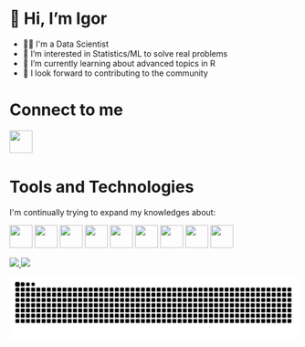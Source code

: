 # 👋 Hi, I’m Igor
- 👨‍💻 I'm a Data Scientist
- 👀 I’m interested in Statistics/ML to solve real problems
- 🌱 I’m currently learning about advanced topics in R
- 💞️ I look forward to contributing to the community
<!---
- 📫 How to reach me ...
--->

<!---
igorbraga13/igorbraga13 is a ✨ special ✨ repository because its `README.md` (this file) appears on your GitHub profile.
You can click the Preview link to take a look at your changes.
--->

<!---
Contatos
--->
# Connect to me 
<img src="https://cdn.jsdelivr.net/gh/devicons/devicon@latest/icons/linkedin/linkedin-original.svg" width="40" height="40"/>

<!---
Ferramentas
--->
# Tools and Technologies
I'm continually trying to expand my knowledges about:

<img src="https://cdn.jsdelivr.net/gh/devicons/devicon@latest/icons/r/r-original.svg" width="40" height="40"/> <img src="https://cdn.jsdelivr.net/gh/devicons/devicon@latest/icons/python/python-original.svg" width="40" height="40"/>
<img src="https://cdn.jsdelivr.net/gh/devicons/devicon@latest/icons/git/git-plain.svg" width="40" height="40"/>
<img src="https://cdn.jsdelivr.net/gh/devicons/devicon@latest/icons/amazonwebservices/amazonwebservices-original-wordmark.svg" width="40" height="40"/> 
<img src="https://cdn.jsdelivr.net/gh/devicons/devicon@latest/icons/neo4j/neo4j-original.svg" width="40" height="40"/>
<img src="https://cdn.jsdelivr.net/gh/devicons/devicon@latest/icons/docker/docker-original-wordmark.svg" width="40" height="40"/> 
<img src="https://cdn.jsdelivr.net/gh/devicons/devicon@latest/icons/java/java-original-wordmark.svg" width="40" height="40"/>
<img src="https://cdn.jsdelivr.net/gh/devicons/devicon@latest/icons/confluence/confluence-original-wordmark.svg" width="40" height="40" /> 
<img src="https://cdn.jsdelivr.net/gh/devicons/devicon@latest/icons/jira/jira-original-wordmark.svg" width="40" height="40"/>

<!---
Linguagens utilizadas e Atividades
--->

<div>
<a href="https://github.com/igorbraga13">
<img loading="lazy" height="150em" src="https://github-readme-stats.vercel.app/api/top-langs/?username=igorbraga13&layout=compact&langs_count=7&theme=dracula"/> <img loading="lazy" height="150em" src="https://github-readme-stats.vercel.app/api?username=igorbraga13&show_icons=true&theme=dracula&include_all_commits=true&count_private=true"/>
</div>

<!---
Cobrinha
--->
![Snake animation](https://github.com/igorbraga13/igorbraga13/blob/output/github-contribution-grid-snake.svg)

<!---
https://github.com/abhisheknaiidu/awesome-github-profile-readme?tab=readme-ov-file
https://github.com/coderjojo/creative-profile-readme
--->
